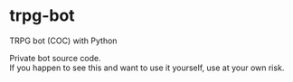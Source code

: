 # trpg-bot
TRPG bot (COC) with Python

Private bot source code.  
If you happen to see this and want to use it yourself, use at your own risk.
